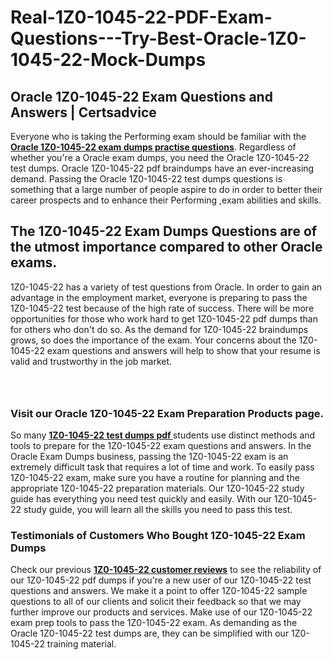 # Real-1Z0-1045-22-PDF-Exam-Questions---Try-Best-Oracle-1Z0-1045-22-Mock-Dumps
<h2><strong>Oracle 1Z0-1045-22 Exam Questions and Answers | Certsadvice</strong></h2> <p>Everyone who is taking the Performing exam should be familiar with the <a href="http://www.certsadvice.com/oracle/1z0-1045-22-practice-questions"><strong>Oracle 1Z0-1045-22 exam dumps practise questions</strong></a>. Regardless of whether you&#39;re a Oracle exam dumps, you need the Oracle 1Z0-1045-22 test dumps. Oracle 1Z0-1045-22 pdf braindumps have an ever-increasing demand. Passing the Oracle 1Z0-1045-22 test dumps questions is something that a large number of people aspire to do in order to better their career prospects and to enhance their Performing ,exam abilities and skills.</p> <h2><strong>The 1Z0-1045-22 Exam Dumps Questions are of the utmost importance compared to other Oracle exams.</strong></h2> <p>1Z0-1045-22 has a variety of test questions from Oracle. In order to gain an advantage in the employment market, everyone is preparing to pass the 1Z0-1045-22 test because of the high rate of success. There will be more opportunities for those who work hard to get 1Z0-1045-22 pdf dumps than for others who don&#39;t do so. As the demand for 1Z0-1045-22 braindumps grows, so does the importance of the exam. Your concerns about the 1Z0-1045-22 exam questions and answers will help to show that your resume is valid and trustworthy in the job market.</p> <p><a href="http://www.certsadvice.com/oracle/1z0-1045-22-practice-questions" style="display: block; padding: 1em 0; text-align: center; "><img alt="" src="https://1.bp.blogspot.com/-RUOr8Wn-CRk/YUYAxC8kcHI/AAAAAAAAAnw/F7BbdI3tw8QDj5z8iX0vQAioQzKiUxduwCLcBGAsYHQ/s0/unnamed.jpg" /></a></p> <h3><strong>Visit our Oracle 1Z0-1045-22 Exam Preparation Products page.</strong></h3> <p>So many <a href="http://www.certsadvice.com/oracle/1z0-1045-22-practice-questions"><strong>1Z0-1045-22 test dumps pdf </strong></a>students use distinct methods and tools to prepare for the 1Z0-1045-22 exam questions and answers. In the Oracle Exam Dumps business, passing the 1Z0-1045-22 exam is an extremely difficult task that requires a lot of time and work. To easily pass 1Z0-1045-22 exam, make sure you have a routine for planning and the appropriate 1Z0-1045-22 preparation materials. Our 1Z0-1045-22 study guide has everything you need test quickly and easily. With our 1Z0-1045-22 study guide, you will learn all the skills you need to pass this test.</p> <h3><strong>Testimonials of Customers Who Bought 1Z0-1045-22 Exam Dumps</strong></h3> <p>Check our previous <a href="http://www.certsadvice.com/oracle/1z0-1045-22-practice-questions"><strong>1Z0-1045-22 customer reviews</strong></a> to see the reliability of our 1Z0-1045-22 pdf dumps if you&#39;re a new user of our 1Z0-1045-22 test questions and answers. We make it a point to offer 1Z0-1045-22 sample questions to all of our clients and solicit their feedback so that we may further improve our products and services. Make use of our 1Z0-1045-22 exam prep tools to pass the 1Z0-1045-22 exam. As demanding as the Oracle 1Z0-1045-22 test dumps are, they can be simplified with our 1Z0-1045-22 training material.</p>

